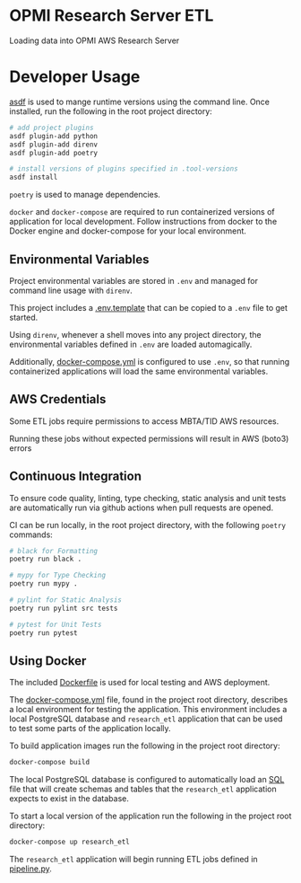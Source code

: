 # OPMI Research Server ETL
Loading data into OPMI AWS Research Server

# Developer Usage

[asdf](https://asdf-vm.com/) is used to mange runtime versions using the command line. Once installed, run the following in the root project directory:

```sh
# add project plugins
asdf plugin-add python
asdf plugin-add direnv
asdf plugin-add poetry

# install versions of plugins specified in .tool-versions
asdf install
```

`poetry` is used to manage dependencies. 

`docker` and  `docker-compose` are required to run containerized versions of application for local development. Follow instructions from docker to the Docker engine and docker-compose for your local environment.

## Environmental Variables

Project environmental variables are stored in `.env` and managed for command line usage with `direnv`.

This project includes a [.env.template](.env.template) that can be copied to a `.env` file to get started.

Using `direnv`, whenever a shell moves into any project directory, the environmental variables defined in `.env` are loaded automagically. 

Additionally, [docker-compose.yml](docker-compose.yml) is configured to use `.env`, so that running containerized applications will load the same environmental variables.

## AWS Credentials

Some ETL jobs require permissions to access MBTA/TID AWS resources. 

Running these jobs without expected permissions will result in AWS (boto3) errors

## Continuous Integration

To ensure code quality, linting, type checking, static analysis and unit tests are automatically run via github actions when pull requests are opened. 

CI can be run locally, in the root project directory, with the following `poetry` commands:
```sh
# black for Formatting
poetry run black .

# mypy for Type Checking
poetry run mypy .

# pylint for Static Analysis
poetry run pylint src tests

# pytest for Unit Tests
poetry run pytest
```

## Using Docker

The included [Dockerfile](Dockerfile) is used for local testing and AWS deployment. 

The [docker-compose.yml](docker-compose.yml) file, found in the project root directory, describes a local environment for testing the application. This environment includes a local PostgreSQL database and `research_etl` application that can be used to test some parts of the application locally. 

To build application images run the following in the project root directory:
```sh
docker-compose build
```

The local PostgreSQL database is configured to automatically load an [SQL](tests/files/init_schema.sql) file that will create schemas and tables that the `research_etl` application expects to exist in the database.


To start a local version of the application run the following in the project root directory:
```sh
docker-compose up research_etl
```
The `research_etl` application will begin running ETL jobs defined in [pipeline.py](src/research_etl/pipeline.py).